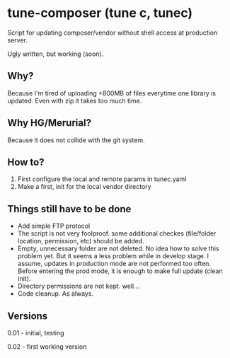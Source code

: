 # tune-composer (tune c, tunec)
Script for updating composer/vendor without shell access at production server.

Ugly written, but working (soon).

## Why?

Because I'm tired of uploading +800MB of files everytime one library is updated. Even with zip it takes too much time.

## Why HG/Merurial?

Because it does not collide with the git system. 

## How to?

1. First configure the local and remote params in tunec.yaml
2. Make a first, init for the local vendor directory
    

## Things still have to be done

- Add simple FTP protocol 
- The script is not very foolproof. some additional checkes (file/folder location, permission, etc) should be added.
- Empty, unnecessary folder are not deleted. No idea how to solve this problem yet. But it seems a less problem while in develop stage. I assume, updates in production mode are not performed too often. Before entering the prod mode, it is enough to make full update (clean init).
- Directory permissions are not kept. well...
- Code cleanup. As always.

## Versions

0.01 - initial, testing

0.02 - first working version
